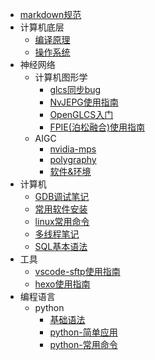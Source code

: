 * [markdown规范](./markdown规范.md)
* 计算机底层
    * [编译原理](./计算机底层/编译原理.md)
    * [操作系统](./计算机底层/操作系统.md)
* 神经网络
    * 计算机图形学
        * [glcs同步bug](./神经网络/计算机图形学/glcs同步bug.md)
        * [NvJEPG使用指南](./神经网络/计算机图形学/NvJEPG使用指南.md)
        * [OpenGLCS入门](./神经网络/计算机图形学/OpenGLCS入门.md)
        * [FPIE(泊松融合)使用指南](./神经网络/计算机图形学/FPIE(泊松融合)使用指南.md)
    * AIGC
        * [nvidia-mps](./神经网络/AIGC/nvidia-mps.md)
        * [polygraphy](./神经网络/AIGC/polygraphy.md)
        * [软件&环境](./神经网络/AIGC/软件&环境.md)
* 计算机
    * [GDB调试笔记](./计算机/GDB调试笔记.md)
    * [常用软件安装](./计算机/常用软件安装.md)
    * [linux常用命令](./计算机/linux常用命令.md)
    * [多线程笔记](./计算机/多线程笔记.md)
    * [SQL基本语法](./计算机/SQL基本语法.md)
* 工具
    * [vscode-sftp使用指南](./工具/vscode-sftp使用指南.md)
    * [hexo使用指南](./工具/hexo使用指南.md)
* 编程语言
    * python
        * [基础语法](./编程语言/python/基础语法.md)
        * [python-简单应用](./编程语言/python/python-简单应用.md)
        * [python-常用命令](./编程语言/python/python-常用命令.md)
